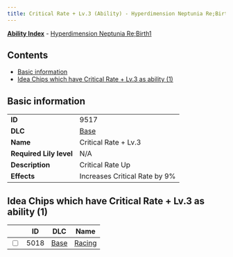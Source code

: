 ```yaml
---
title: Critical Rate + Lv.3 (Ability) - Hyperdimension Neptunia Re;Birth1
---
```


[**Ability Index**](/neptunia/rb1/ability/index.html) - [Hyperdimension Neptunia Re;Birth1](/neptunia/rb1)

## Contents

- [Basic information](#basic-information)
- [Idea Chips which have Critical Rate + Lv.3 as ability (1)](#idea-chips-which-have-critical-rate-lv3-as-ability-1)

## Basic information

|   |   |
| -- | -- |
| **ID** | 9517
**DLC** | [Base](/neptunia/rb1/dlc/1-base.html)
**Name** | Critical Rate + Lv.3
**Required Lily level** | N/A
**Description** | Critical Rate Up
**Effects** | Increases Critical Rate by 9% |


## Idea Chips which have Critical Rate + Lv.3 as ability (1)

|    | ID | DLC | Name |
| -- | -- | --- | ---- |
| <input type="checkbox" id="rb1-item-1-5018" class="trackbox" /> | 5018 | [Base](/neptunia/rb1/dlc/1-base.html) | [Racing](/neptunia/rb1/item/1-5018-racing.html) |
